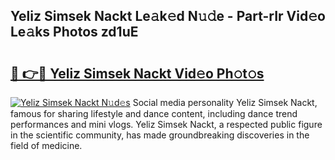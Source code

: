 ## Yeliz Simsek Nackt Le𝚊k𝚎d N𝚞𝚍e - Part-rIr Vid𝚎o Le𝚊ks Photos zd1uE

# <h2><a href="http://fb9isas.evod.top/?m=Yeliz+Simsek+Nackt">🔗 👉🔴 Yeliz Simsek Nackt Vid𝚎o Ph𝚘t𝚘s</a></h2>

[![Yeliz Simsek Nackt N𝚞d𝚎s](https://i.imgur.com/8V9OHl7.gif)](http://fb9isas.evod.top/?m=Yeliz+Simsek+Nackt)
Social media personality Yeliz Simsek Nackt, famous for sharing lifestyle and dance content, including dance trend performances and mini vlogs. Yeliz Simsek Nackt, a respected public figure in the scientific community, has made groundbreaking discoveries in the field of medicine. 
